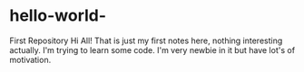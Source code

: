 # hello-world-
First Repository
Hi All! That is just my first notes here, nothing interesting actually.
I'm trying to learn some code. I'm very newbie in it but have lot's of motivation.

